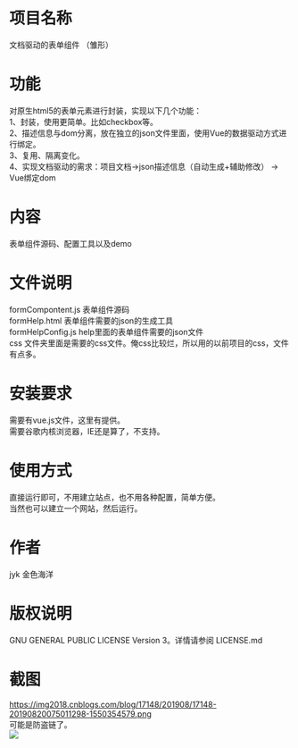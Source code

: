 # 项目名称
文档驱动的表单组件 （雏形）  

# 功能
对原生html5的表单元素进行封装，实现以下几个功能：  
1、封装，使用更简单。比如checkbox等。  
2、描述信息与dom分离，放在独立的json文件里面，使用Vue的数据驱动方式进行绑定。  
3、复用、隔离变化。  
4、实现文档驱动的需求：项目文档->json描述信息（自动生成+辅助修改） -> Vue绑定dom  

# 内容
表单组件源码、配置工具以及demo
# 文件说明
 formCompontent.js 表单组件源码  
 formHelp.html 表单组件需要的json的生成工具  
 formHelpConfig.js help里面的表单组件需要的json文件  
 css 文件夹里面是需要的css文件。俺css比较烂，所以用的以前项目的css，文件有点多。  
# 安装要求
需要有vue.js文件，这里有提供。  
需要谷歌内核浏览器，IE还是算了，不支持。  
# 使用方式
直接运行即可，不用建立站点，也不用各种配置，简单方便。  
当然也可以建立一个网站，然后运行。  
# 作者
jyk 金色海洋
# 版权说明
GNU GENERAL PUBLIC LICENSE Version 3。详情请参阅 LICENSE.md

# 截图
https://img2018.cnblogs.com/blog/17148/201908/17148-20190820075011298-1550354579.png   
可能是防盗链了。  
![](https://img2018.cnblogs.com/blog/17148/201908/17148-20190820075011298-1550354579.png)

